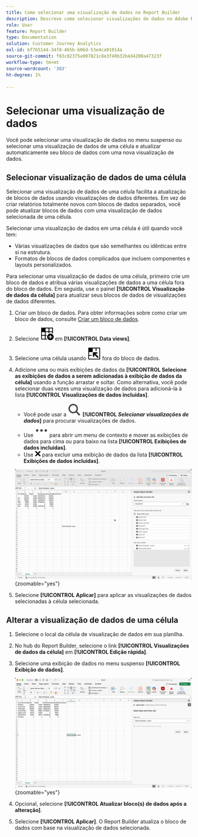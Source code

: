 ```yaml
---
title: Como selecionar uma visualização de dados no Report Builder
description: Descreve como selecionar visualizações de dados no Adobe Report Builder
role: User
feature: Report Builder
type: Documentation
solution: Customer Journey Analytics
exl-id: bf765144-34f8-465b-b06d-53e4ca91014a
source-git-commit: f03c82375a907821c8e3f40b32b4d4200a47323f
workflow-type: tm+mt
source-wordcount: '383'
ht-degree: 1%

---
```


# Selecionar uma visualização de dados

Você pode selecionar uma visualização de dados no menu suspenso ou selecionar uma visualização de dados de uma célula e atualizar automaticamente seu bloco de dados com uma nova visualização de dados.

## Selecionar visualização de dados de uma célula

Selecionar uma visualização de dados de uma célula facilita a atualização de blocos de dados usando visualizações de dados diferentes. Em vez de criar relatórios totalmente novos com blocos de dados separados, você pode atualizar blocos de dados com uma visualização de dados selecionada de uma célula.

Selecionar uma visualização de dados em uma célula é útil quando você tem:

* Várias visualizações de dados que são semelhantes ou idênticas entre si na estrutura.
* Formatos de blocos de dados complicados que incluem componentes e layouts personalizados.

Para selecionar uma visualização de dados de uma célula, primeiro crie um bloco de dados e atribua várias visualizações de dados a uma célula fora do bloco de dados. Em seguida, use o painel **[!UICONTROL Visualização de dados da célula]** para atualizar seus blocos de dados de visualizações de dados diferentes.

1. Criar um bloco de dados. Para obter informações sobre como criar um bloco de dados, consulte [Criar um bloco de dados](/help/report-builder/create-a-data-block.md).

1. Selecione ![DataViewSelector](/help/assets/icons/DataViewSelector.svg) em **[!UICONTROL Data views]**.

1. Selecione uma célula usando ![DataBlockSelector](/help/assets/icons/DataBlockSelector.svg) fora do bloco de dados.

1. Adicione uma ou mais exibições de dados da **[!UICONTROL Selecione as exibições de dados a serem adicionadas à exibição de dados da célula]** usando a função arrastar e soltar. Como alternativa, você pode selecionar duas vezes uma visualização de dados para adicioná-la à lista **[!UICONTROL Visualizações de dados incluídas]**.

   * Você pode usar a ![Pesquisa](/help/assets/icons/Search.svg) **[!UICONTROL _Selecionar visualizações de dados_]** para procurar visualizações de dados.
   * Use ![MaisPequeno](/help/assets/icons/MoreSmall.svg) para abrir um menu de contexto e mover as exibições de dados para cima ou para baixo na lista **[!UICONTROL Exibições de dados incluídas]**.
   * Use ![CrossSize75](/help/assets/icons/CrossSize75.svg) para excluir uma exibição de dados da lista **[!UICONTROL Exibições de dados incluídas]**.

   ![Selecionar exibição de dados de uma célula](assets/dataviews-from-a-cell.png){zoomable="yes"}

1. Selecione **[!UICONTROL Aplicar]** para aplicar as visualizações de dados selecionadas à célula selecionada.


## Alterar a visualização de dados de uma célula

1. Selecione o local da célula de visualização de dados em sua planilha.
1. No hub do Report Builder, selecione o link **[!UICONTROL Visualizações de dados da célula]** em **[!UICONTROL Edição rápida]**.
1. Selecione uma exibição de dados no menu suspenso **[!UICONTROL Exibição de dados]**.

   ![Alterar exibição de dados de uma célula](assets/change-data-view-from-cell.png){zoomable="yes"}
1. Opcional, selecione **[!UICONTROL Atualizar bloco(s) de dados após a alteração]**.

1. Selecione **[!UICONTROL Aplicar]**. O Report Builder atualiza o bloco de dados com base na visualização de dados selecionada.
